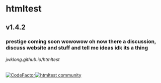 # htmltest
<h2>v1.4.2</h2>
<h3>prestige coming soon wowowow oh now there a discussion, discuss website and stuff and tell me ideas idk its a thing</h3>
<h6><i>jwklong.github.io/htmltest</i></h6>
<a href="https://www.codefactor.io/repository/github/jwklong/htmltest"><img src="https://www.codefactor.io/repository/github/jwklong/htmltest/badge" alt="CodeFactor" /></a><a href="https://gitter.im/SmolProjects/html-test?utm_source=badge&utm_medium=badge&utm_campaign=pr-badge"><img src="https://badges.gitter.im/SmolProjects/html-test.svg" alt="htmltest community" />